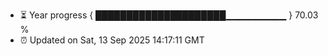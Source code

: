 - ⏳ Year progress { █████████████████████▁▁▁▁▁▁▁▁▁ } 70.03 %
- ⏰ Updated on Sat, 13 Sep 2025 14:17:11 GMT

